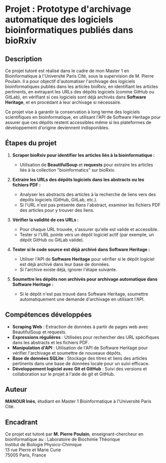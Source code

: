 # **Projet : Prototype d'archivage automatique des logiciels bioinformatiques publiés dans bioRxiv**

## **Description**
Ce projet tutoré est réalisé dans le cadre de mon Master 1 en Bioinformatique à l'Université Paris Cité, sous la supervision de M. Pierre Poulain. Il a pour objectif d'automatiser l'archivage des logiciels bioinformatiques publiés dans les articles bioRxiv, en identifiant les articles pertinents, en extrayant les URLs des dépôts logiciels (comme GitHub ou GitLab), en vérifiant si ces logiciels sont déjà archivés dans **Software Heritage**, et en procédant à leur archivage si nécessaire.

Ce projet vise à garantir la conservation à long terme des logiciels scientifiques en bioinformatique, en utilisant l'API de Software Heritage pour assurer que ces dépôts restent accessibles même si les plateformes de développement d'origine deviennent indisponibles.

## **Étapes du projet**

1. **Scraper bioRxiv pour identifier les articles liés à la bioinformatique :**
   - Utilisation de **BeautifulSoup** et **requests** pour extraire les articles liés à la collection "bioinformatics" sur bioRxiv.
   

2. **Extraire les URLs des dépôts logiciels dans les abstracts ou les fichiers PDF :**
   - Analyser les abstracts des articles à la recherche de liens vers des dépôts logiciels (GitHub, GitLab, etc.).
   - Si l'URL n'est pas présente dans l'abstract, examiner les fichiers PDF des articles pour y trouver des liens.

3. **Vérifier la validité de ces URLs :**
   - Pour chaque URL trouvée, s'assurer qu'elle est valide et accessible.
   - Tester si l'URL pointe vers un dépôt logiciel actif (par exemple, un dépôt GitHub ou GitLab valide).

4. **Tester si le code source est déjà archivé dans Software Heritage :**
   - Utiliser l'API de **Software Heritage** pour vérifier si le dépôt logiciel est déjà archivé dans leur base de données.
   - Si l'archive existe déjà, ignorer l'étape suivante.

5. **Soumettre les dépôts non archivés pour archivage automatique dans Software Heritage :**
   - Si le dépôt n'est pas trouvé dans Software Heritage, soumettre automatiquement une demande d'archivage en utilisant l'API.

## **Compétences développées**
- **Scraping Web** : Extraction de données à partir de pages web avec BeautifulSoup et requests.
- **Expressions régulières** : Utilisées pour rechercher des URL spécifiques dans les abstracts et les fichiers PDF.
- **Manipulation d'API** : Utilisation de l'API de Software Heritage pour vérifier l'archivage et soumettre de nouveaux dépôts.
- **Base de données SQLite** : Stockage des titres et liens des articles pertinents dans une base de données locale pour un suivi efficace.
- **Développement logiciel avec Git et GitHub** : Suivi des versions et collaboration sur le projet à l'aide de git et GitHub.

## **Auteur**
**MANOUR Inès**, étudiant en Master 1 Bioinformatique à l'Université Paris Cité.

## **Encadrant**
Ce projet est tutoré par **M. Pierre Poulain**, enseignant-chercheur en bioinformatique au :   Laboratoire de Biochimie Théorique  
                                                                                                Institut de Biologie Physico-Chimique  
                                                                                                13 rue Pierre et Marie Curie  
                                                                                                75005 Paris, France
